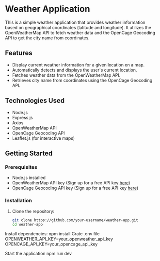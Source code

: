 # Weather Application

This is a simple weather application that provides weather information based on geographical coordinates (latitude and longitude). It utilizes the OpenWeatherMap API to fetch weather data and the OpenCage Geocoding API to get the city name from coordinates.

## Features

- Display current weather information for a given location on a map.
- Automatically detects and displays the user's current location.
- Fetches weather data from the OpenWeatherMap API.
- Retrieves city name from coordinates using the OpenCage Geocoding API.

## Technologies Used

- Node.js
- Express.js
- Axios
- OpenWeatherMap API
- OpenCage Geocoding API
- Leaflet.js (for interactive maps)

## Getting Started

### Prerequisites

- Node.js installed
- OpenWeatherMap API key (Sign up for a free API key [here](https://openweathermap.org/appid))
- OpenCage Geocoding API key (Sign up for a free API key [here](https://opencagedata.com/api))

### Installation

1. Clone the repository:

   ```bash
   git clone https://github.com/your-username/weather-app.git
   cd weather-app
Install dependencies:
npm install
Crate .env file 
OPENWEATHER_API_KEY=your_openweather_api_key
OPENCAGE_API_KEY=your_opencage_api_key

Start the application
npm run dev
